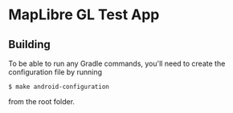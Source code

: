 # MapLibre GL Test App

## Building

To be able to run any Gradle commands, you'll need to create the configuration file by running

```
$ make android-configuration
```

from the root folder.
